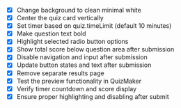 - [x] Change background to clean minimal white
- [x] Center the quiz card vertically
- [x] Set timer based on quiz.timeLimit (default 10 minutes)
- [x] Make question text bold
- [x] Highlight selected radio button options
- [x] Show total score below question area after submission
- [x] Disable navigation and input after submission
- [x] Update button states and text after submission
- [x] Remove separate results page
- [x] Test the preview functionality in QuizMaker
- [x] Verify timer countdown and score display
- [x] Ensure proper highlighting and disabling after submit
